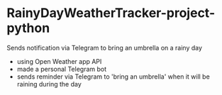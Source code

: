 # RainyDayWeatherTracker-project-python
 Sends notification via Telegram to bring an umbrella on a rainy day

- using Open Weather app API
- made a personal Telegram bot
- sends reminder via Telegram to 'bring an umbrella' when it will be raining during the day
